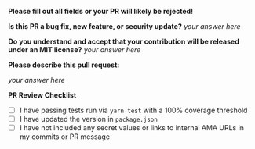 **Please fill out all fields or your PR will likely be rejected!**

**Is this PR a bug fix, new feature, or security update?** _your answer here_

**Do you understand and accept that your contribution will be released under an MIT license?** _your answer here_

**Please describe this pull request:**

_your answer here_

**PR Review Checklist**

* [ ] I have passing tests run via `yarn test` with a 100% coverage threshold
* [ ] I have updated the version in `package.json`
* [ ] I have not included any secret values or links to internal AMA URLs in my commits or PR message

